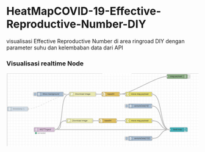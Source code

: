 # HeatMapCOVID-19-Effective-Reproductive-Number-DIY
visualisasi Effective Reproductive Number di area ringroad DIY dengan parameter suhu dan kelembaban data dari API

### Visualisasi realtime Node
<img src=https://github.com/wimbuhAdi/HeatMapCOVID-19-Effective-Reproductive-Number-DIY/blob/master/Node-red%20HeatMap%20Visualizer/flow_heatmap.jpg width="720">
